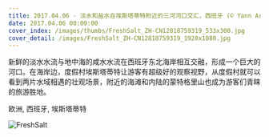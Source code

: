 ```yaml
---
title: 2017.04.06 - 淡水和盐水在埃斯塔蒂特附近的三河河口交汇，西班牙 (© Yann Arthus-Bertrand/Getty Images)
date: 2017.04.06 00:00:00
cover_index: /images/thumbs/FreshSalt_ZH-CN12818759319_533x300.jpg
cover_detail: /images/FreshSalt_ZH-CN12818759319_1920x1080.jpg
---
```


新鲜的淡水水流与地中海的咸水水流在西班牙东北海岸相互交融，形成一个巨大的河口。在海岸边，度假村埃斯塔蒂特让游客有超级好的观察视野，从度假村就可以看到两片水域相遇的壮观场景，附近的海滩和内陆的蒙特格里山也成为游客们青睐的旅游胜地。

欧洲, 西班牙, 埃斯塔蒂特

![FreshSalt](/images/FreshSalt_ZH-CN12818759319_1920x1080.jpg)
